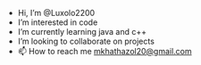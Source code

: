 -  Hi, I’m @Luxolo2200
-  I’m interested in code
-  I’m currently learning java and c++
-  I’m looking to collaborate on projects 
- 📫 How to reach me mkhathazol20@gmail.com

<!---
Luxolo2200/Luxolo2200 is a ✨ special ✨ repository because its `README.md` (this file) appears on your GitHub profile.
You can click the Preview link to take a look at your changes.
--->
